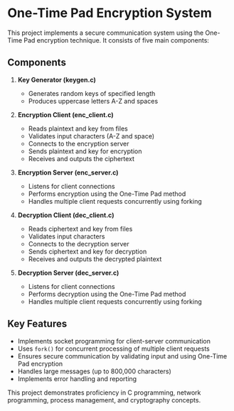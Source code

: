 # One-Time Pad Encryption System

This project implements a secure communication system using the One-Time Pad encryption technique. It consists of five main components:

## Components

1. **Key Generator (keygen.c)**
   - Generates random keys of specified length
   - Produces uppercase letters A-Z and spaces

2. **Encryption Client (enc_client.c)**
   - Reads plaintext and key from files
   - Validates input characters (A-Z and space)
   - Connects to the encryption server
   - Sends plaintext and key for encryption
   - Receives and outputs the ciphertext

3. **Encryption Server (enc_server.c)**
   - Listens for client connections
   - Performs encryption using the One-Time Pad method
   - Handles multiple client requests concurrently using forking

4. **Decryption Client (dec_client.c)**
   - Reads ciphertext and key from files
   - Validates input characters
   - Connects to the decryption server
   - Sends ciphertext and key for decryption
   - Receives and outputs the decrypted plaintext

5. **Decryption Server (dec_server.c)**
   - Listens for client connections
   - Performs decryption using the One-Time Pad method
   - Handles multiple client requests concurrently using forking

## Key Features

- Implements socket programming for client-server communication
- Uses `fork()` for concurrent processing of multiple client requests
- Ensures secure communication by validating input and using One-Time Pad encryption
- Handles large messages (up to 800,000 characters)
- Implements error handling and reporting

This project demonstrates proficiency in C programming, network programming, process management, and cryptography concepts.
